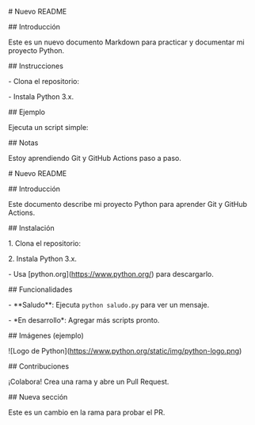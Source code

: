 \# Nuevo README



\## Introducción

Este es un nuevo documento Markdown para practicar y documentar mi proyecto Python.



\## Instrucciones

\- Clona el repositorio:

\- Instala Python 3.x.



\## Ejemplo

Ejecuta un script simple:



\## Notas

Estoy aprendiendo Git y GitHub Actions paso a paso.



\# Nuevo README



\## Introducción

Este documento describe mi proyecto Python para aprender Git y GitHub Actions.



\## Instalación

1\. Clona el repositorio:

2\. Instala Python 3.x.

\- Usa \[python.org](https://www.python.org/) para descargarlo.



\## Funcionalidades

\- \*\*Saludo\*\*: Ejecuta `python saludo.py` para ver un mensaje.

\- \*En desarrollo\*: Agregar más scripts pronto.



\## Imágenes (ejemplo)

!\[Logo de Python](https://www.python.org/static/img/python-logo.png)



\## Contribuciones

¡Colabora! Crea una rama y abre un Pull Request.



\## Nueva sección

Este es un cambio en la rama para probar el PR.

